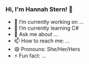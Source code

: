 ### Hi, I'm Hannah Stern! 👋

- 🔭 I’m currently working on ...
- 🌱 I’m currently learning C# 
- 💬 Ask me about ...
- 📫 How to reach me: ...
- 😄 Pronouns: She/Her/Hers
- ⚡ Fun fact: ...

